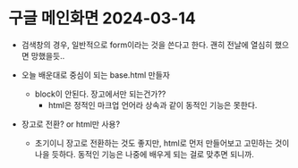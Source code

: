 # 구글 메인화면 2024-03-14

- 검색창의 경우, 일반적으로 form이라는 것을 쓴다고 한다. 괜히 전날에 열심히 했으면 망했을듯.. 

- 오늘 배운대로 중심이 되는 base.html 만들자
  - block이 안된다. 장고에서만 되는건가??
    - html은 정적인 마크업 언어라 상속과 같이 동적인 기능은 못한다.

- 장고로 전환? or html만 사용?
  - 초기이니 장고로 전환하는 것도 좋지만, html로 먼저 만들어보고 고민하는 것이 나을 듯하다. 동적인 기능은 나중에 배우게 되는 걸로 맞추면 되니까.